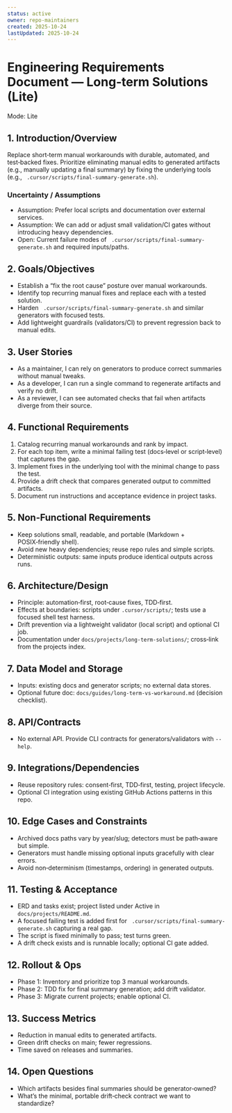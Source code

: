 ```yaml
---
status: active
owner: repo-maintainers
created: 2025-10-24
lastUpdated: 2025-10-24
---
```


# Engineering Requirements Document — Long‑term Solutions (Lite)

Mode: Lite

## 1. Introduction/Overview

Replace short‑term manual workarounds with durable, automated, and test‑backed fixes. Prioritize eliminating manual edits to generated artifacts (e.g., manually updating a final summary) by fixing the underlying tools (e.g., ` .cursor/scripts/final-summary-generate.sh`).

### Uncertainty / Assumptions

- Assumption: Prefer local scripts and documentation over external services.
- Assumption: We can add or adjust small validation/CI gates without introducing heavy dependencies.
- Open: Current failure modes of ` .cursor/scripts/final-summary-generate.sh` and required inputs/paths.

## 2. Goals/Objectives

- Establish a “fix the root cause” posture over manual workarounds.
- Identify top recurring manual fixes and replace each with a tested solution.
- Harden ` .cursor/scripts/final-summary-generate.sh` and similar generators with focused tests.
- Add lightweight guardrails (validators/CI) to prevent regression back to manual edits.

## 3. User Stories

- As a maintainer, I can rely on generators to produce correct summaries without manual tweaks.
- As a developer, I can run a single command to regenerate artifacts and verify no drift.
- As a reviewer, I can see automated checks that fail when artifacts diverge from their source.

## 4. Functional Requirements

1. Catalog recurring manual workarounds and rank by impact.
2. For each top item, write a minimal failing test (docs‑level or script‑level) that captures the gap.
3. Implement fixes in the underlying tool with the minimal change to pass the test.
4. Provide a drift check that compares generated output to committed artifacts.
5. Document run instructions and acceptance evidence in project tasks.

## 5. Non‑Functional Requirements

- Keep solutions small, readable, and portable (Markdown + POSIX‑friendly shell).
- Avoid new heavy dependencies; reuse repo rules and simple scripts.
- Deterministic outputs: same inputs produce identical outputs across runs.

## 6. Architecture/Design

- Principle: automation‑first, root‑cause fixes, TDD‑first.
- Effects at boundaries: scripts under `.cursor/scripts/`; tests use a focused shell test harness.
- Drift prevention via a lightweight validator (local script) and optional CI job.
- Documentation under `docs/projects/long-term-solutions/`; cross‑link from the projects index.

## 7. Data Model and Storage

- Inputs: existing docs and generator scripts; no external data stores.
- Optional future doc: `docs/guides/long-term-vs-workaround.md` (decision checklist).

## 8. API/Contracts

- No external API. Provide CLI contracts for generators/validators with `--help`.

## 9. Integrations/Dependencies

- Reuse repository rules: consent‑first, TDD‑first, testing, project lifecycle.
- Optional CI integration using existing GitHub Actions patterns in this repo.

## 10. Edge Cases and Constraints

- Archived docs paths vary by year/slug; detectors must be path‑aware but simple.
- Generators must handle missing optional inputs gracefully with clear errors.
- Avoid non‑determinism (timestamps, ordering) in generated outputs.

## 11. Testing & Acceptance

- ERD and tasks exist; project listed under Active in `docs/projects/README.md`.
- A focused failing test is added first for ` .cursor/scripts/final-summary-generate.sh` capturing a real gap.
- The script is fixed minimally to pass; test turns green.
- A drift check exists and is runnable locally; optional CI gate added.

## 12. Rollout & Ops

- Phase 1: Inventory and prioritize top 3 manual workarounds.
- Phase 2: TDD fix for final summary generation; add drift validator.
- Phase 3: Migrate current projects; enable optional CI.

## 13. Success Metrics

- Reduction in manual edits to generated artifacts.
- Green drift checks on main; fewer regressions.
- Time saved on releases and summaries.

## 14. Open Questions

- Which artifacts besides final summaries should be generator‑owned?
- What’s the minimal, portable drift‑check contract we want to standardize?
